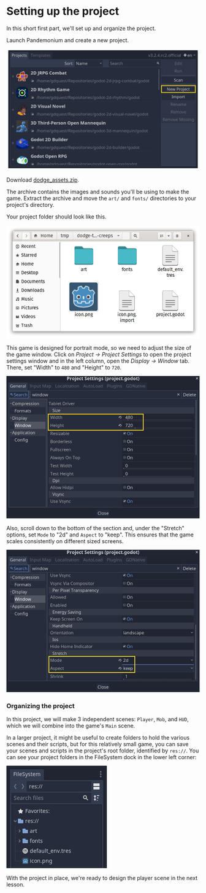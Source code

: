 
# Setting up the project

In this short first part, we'll set up and organize the project.

Launch Pandemonium and create a new project.

![](img/new-project-button.png)


Download [dodge_assets.zip](files/dodge_assets.zip).

The archive contains the images and sounds you'll be using
to make the game. Extract the archive and move the `art/`
and `fonts/` directories to your project's directory.


Your project folder should look like this.

![](img/folder-content.png)

This game is designed for portrait mode, so we need to adjust the size of the
game window. Click on *Project -&gt; Project Settings* to open the project settings
window and in the left column, open the *Display -&gt; Window* tab. There, set
"Width" to `480` and "Height" to `720`.

![](img/setting-project-width-and-height.png)

Also, scroll down to the bottom of the section and, under the "Stretch" options,
set `Mode` to "2d" and `Aspect` to "keep". This ensures that the game scales
consistently on different sized screens.

![](img/setting-stretch-mode.png)

### Organizing the project

In this project, we will make 3 independent scenes: `Player`, `Mob`, and
`HUD`, which we will combine into the game's `Main` scene.

In a larger project, it might be useful to create folders to hold the various
scenes and their scripts, but for this relatively small game, you can save your
scenes and scripts in the project's root folder, identified by `res://`. You
can see your project folders in the FileSystem dock in the lower left corner:

![](img/filesystem_dock.png)

With the project in place, we're ready to design the player scene in the next lesson.

